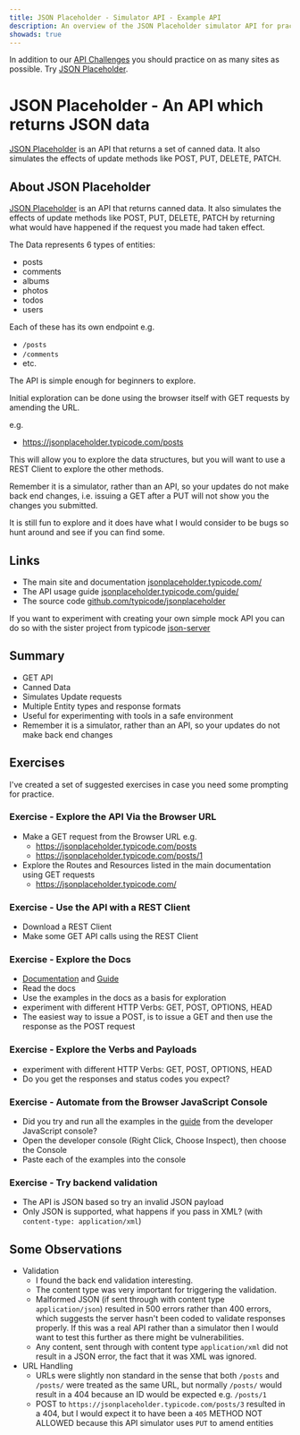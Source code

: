 ```yaml
---
title: JSON Placeholder - Simulator API - Example API
description: An overview of the JSON Placeholder simulator API for practicing tooling requests.
showads: true
---
```


In addition to our [API Challenges](/gui/challenges) you should practice on as many sites as possible. Try [JSON Placeholder](https://jsonplaceholder.typicode.com/).

# JSON Placeholder - An API which returns JSON data

[JSON Placeholder](https://jsonplaceholder.typicode.com/) is an API that returns a set of canned data. It also simulates the effects of update methods like POST, PUT, DELETE, PATCH.

## About JSON Placeholder

[JSON Placeholder](https://jsonplaceholder.typicode.com/) is an API that returns canned data. It also simulates the effects of update methods like POST, PUT, DELETE, PATCH by returning what would have happened if the request you made had taken effect.

The Data represents 6 types of entities:

- posts
- comments
- albums
- photos
- todos
- users

Each of these has its own endpoint e.g.

- `/posts`
- `/comments`
- etc.

The API is simple enough for beginners to explore.

Initial exploration can be done using the browser itself with GET requests by amending the URL.

e.g. 

- https://jsonplaceholder.typicode.com/posts

This will allow you to explore the data structures, but you will want to use a REST Client to explore the other methods. 

Remember it is a simulator, rather than an API, so your updates do not make back end changes, i.e. issuing a GET after a PUT will not show you the changes you submitted.

It is still fun to explore and it does have what I would consider to be bugs so hunt around and see if you can find some.

## Links

- The main site and documentation [jsonplaceholder.typicode.com/](https://jsonplaceholder.typicode.com/)
- The API usage guide [jsonplaceholder.typicode.com/guide/](https://jsonplaceholder.typicode.com/guide/)
- The source code [github.com/typicode/jsonplaceholder](https://github.com/typicode/jsonplaceholder)

If you want to experiment with creating your own simple mock API you can do so with the sister project from typicode [json-server](https://github.com/typicode/json-server)

## Summary

- GET API
- Canned Data
- Simulates Update requests
- Multiple Entity types and response formats
- Useful for experimenting with tools in a safe environment
- Remember it is a simulator, rather than an API, so your updates do not make back end changes
## Exercises

I've created a set of suggested exercises in case you need some prompting for practice.

### Exercise - Explore the API Via the Browser URL

- Make a GET request from the Browser URL e.g.
  - https://jsonplaceholder.typicode.com/posts
  - https://jsonplaceholder.typicode.com/posts/1
- Explore the Routes and Resources listed in the main documentation using GET requests
  - https://jsonplaceholder.typicode.com/

### Exercise - Use the API with a REST Client

- Download a REST Client
- Make some GET API calls using the REST Client

### Exercise - Explore the Docs

- [Documentation](https://jsonplaceholder.typicode.com/) and [Guide](https://jsonplaceholder.typicode.com/guide/)
- Read the docs
- Use the examples in the docs as a basis for exploration
- experiment with different HTTP Verbs: GET, POST, OPTIONS, HEAD
- The easiest way to issue a POST, is to issue a GET and then use the response as the POST request

### Exercise - Explore the Verbs and Payloads

- experiment with different HTTP Verbs: GET, POST, OPTIONS, HEAD
- Do you get the responses and status codes you expect?

### Exercise - Automate from the Browser JavaScript Console

- Did you try and run all the examples in the [guide](https://jsonplaceholder.typicode.com/guide/) from the developer JavaScript console?
- Open the developer console (Right Click, Choose Inspect), then choose the Console
- Paste each of the examples into the console

### Exercise - Try backend validation

- The API is JSON based so try an invalid JSON payload
- Only JSON is supported, what happens if you pass in XML? (with `content-type: application/xml`)


## Some Observations

- Validation
   - I found the back end validation interesting.
   - The content type was very important for triggering the validation.
   - Malformed JSON (if sent through with content type `application/json`) resulted in 500 errors rather than 400 errors, which suggests the server hasn't been coded to validate responses properly. If this was a real API rather than a simulator then I would want to test this further as there might be vulnerabilities.
   - Any content, sent through with content type `application/xml` did not result in a JSON error, the fact that it was XML was ignored.
- URL Handling
   - URLs were slightly non standard in the sense that both `/posts` and `/posts/` were treated as the same URL, but normally `/posts/` would result in a 404 because an ID would be expected e.g. `/posts/1`
   - POST to `https://jsonplaceholder.typicode.com/posts/3` resulted in a 404, but I would expect it to have been a `405` METHOD NOT ALLOWED because this API simulator uses `PUT` to amend entities

 